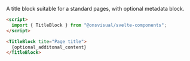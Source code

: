 A title block suitable for a standard pages, with optional metadata block.

<!-- prettier-ignore -->
```html
<script>
  import { TitleBlock } from "@onsvisual/svelte-components";
</script>

<TitleBlock tite="Page title">
  {optional_additonal_content}
</TitleBlock>
```
